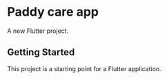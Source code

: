 # Paddy care app

A new Flutter project.

## Getting Started

This project is a starting point for a Flutter application.


